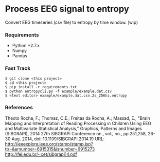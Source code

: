 Process EEG signal to entropy
=============================

Convert EEG timeseries (csv file) to entropy by time window. (wip)

### Requirements

- Python +2.7.x
 - Numpy
 - Pandas

### Fast Track

    $ git clone <this project>
    $ cd <this project>
    $ pip install -r requirements.txt
    $ python entropycli.py -f example/example.dat.csv
    $ <text editor> example/example.dat.csv.2s_256hz.entropy

### References

Theoto Rocha, F.; Thomaz, C.E.; Freitas da Rocha, A.; Massad, E., "Brain Mapping and Interpretation of Reading Processing in Children Using EEG and Multivariate Statistical Analysis," Graphics, Patterns and Images (SIBGRAPI), 2014 27th SIBGRAPI Conference on , vol., no., pp.251,258, 26-30 Aug. 2014, doi: 10.1109/SIBGRAPI.2014.19
URL: http://ieeexplore.ieee.org/stamp/stamp.jsp?tp=&arnumber=6915315&isnumber=6915273
http://fei.edu.br/~cet/sibgrapi14.pdf